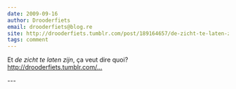 ```yaml
---
date: 2009-09-16
author: Drooderfiets
email: drooderfiets@blog.re
site: http://drooderfiets.tumblr.com/post/189164657/de-zicht-te-laten-zijn
tags: comment
---
```


<p>
Et <i>de zicht te laten zijn</i>, ça veut dire quoi?<br/>
<a href="http://drooderfiets.tumblr.com/post/189164657/de-zicht-te-laten-zijn">http://drooderfiets.tumblr.com/...</a>
</p>
---
